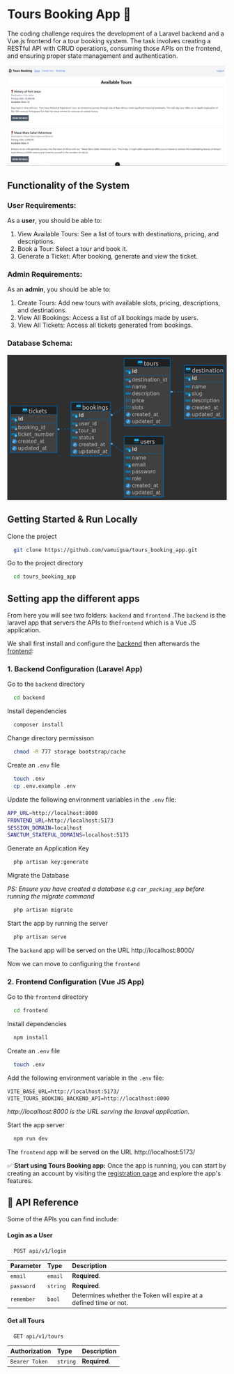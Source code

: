 # Tours Booking App 🧳

The coding challenge requires the development of a Laravel backend and a Vue.js frontend for a tour booking system. The task involves creating a RESTful API with CRUD operations, consuming those APIs on the frontend, and ensuring proper state management and authentication.

![App Screenshot](assets/app_screenshot.PNG)

## Functionality of the System

### User Requirements:

As a **user**, you should be able to:

1. View Available Tours: See a list of tours with destinations, pricing, and descriptions.
2. Book a Tour: Select a tour and book it.
3. Generate a Ticket: After booking, generate and view the ticket.

### Admin Requirements:

As an **admin**, you should be able to:

1. Create Tours: Add new tours with available slots, pricing, descriptions, and destinations.
2. View All Bookings: Access a list of all bookings made by users.
3. View All Tickets: Access all tickets generated from bookings.

### Database Schema:

![App Screenshot](assets/database-schema.PNG)

## Getting Started & Run Locally 

Clone the project

```bash
  git clone https://github.com/vamuigua/tours_booking_app.git
```

Go to the project directory

```bash
  cd tours_booking_app
```

## Setting app the different apps
From here you will see two folders: `backend` and `frontend` .The `backend` is the laravel app that servers the APIs to the`frontend` which is a Vue JS application.

We shall first install and configure the [backend](https://github.com/vamuigua/tours_booking_app?tab=readme-ov-file#1-backend-configuration-laravel-app) then afterwards the [frontend](https://github.com/vamuigua/tours_booking_app?tab=readme-ov-file#2-frontend-configuration-vue-js-app):

### 1. Backend Configuration (Laravel App)
Go to the `backend` directory

```bash
  cd backend
```

Install dependencies

```bash
  composer install
```

Change directory permissison

```bash
  chmod -R 777 storage bootstrap/cache
```

Create an `.env` file

```bash
  touch .env
  cp .env.example .env
```

Update the following environment variables in the `.env` file:

```bash
APP_URL=http://localhost:8000
FRONTEND_URL=http://localhost:5173
SESSION_DOMAIN=localhost
SANCTUM_STATEFUL_DOMAINS=localhost:5173
```

Generate an Application Key

```bash
  php artisan key:generate
```

Migrate the Database

*PS: Ensure you have created a database e.g `car_packing_app` before running the migrate command*

```bash
  php artisan migrate
```

Start the app by running the server

```bash
  php artisan serve
```

The `backend` app will be served on the URL http://localhost:8000/

Now we can move to configuring the `frontend`

### 2. Frontend Configuration (Vue JS App)
Go to the `frontend` directory

```bash
  cd frontend
```

Install dependencies

```bash
  npm install
```

Create an `.env` file

```bash
  touch .env
```

Add the following environment variable in the `.env` file:

```
VITE_BASE_URL=http://localhost:5173/
VITE_TOURS_BOOKING_BACKEND_API=http://localhost:8000
```

*http://localhost:8000 is the URL serving the laravel application.*

Start the app server

```bash
  npm run dev
```

The `frontend` app will be served on the URL http://localhost:5173/

✅ **Start using Tours Booking app:** Once the app is running, you can start by creating an account by visiting the [registration page](http://localhost:5173/register) and explore the app's features.

## 📖 API Reference

Some of the APIs you can find include:

#### Login as a User

```http
  POST api/v1/login
```

| Parameter | Type     | Description                       |
| :-------- | :------- | :-------------------------------- |
| `email`      | `email` | **Required**. |
| `password`      | `string` | **Required**. |
| `remember`      | `bool` | Determines whether the Token will expire at a defined time or not. |

#### Get all Tours

```http
  GET api/v1/tours
```

| Authorization | Type     | Description                       |
| :-------- | :------- | :-------------------------------- |
| `Bearer Token`      | `string` | **Required**. |
